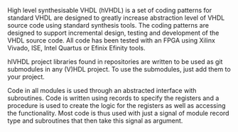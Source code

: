 High level synthesisable VHDL (hVHDL) is a set of coding patterns for standard VHDL are designed to greatly increase abstraction level of VHDL source code using standard synthesis tools. The coding patterns are designed to support incremental design, testing and development of the VHDL source code. All code has been tested with an FPGA using Xilinx Vivado, ISE, Intel Quartus or Efinix Efinity tools.

hlVHDL project libraries found in repositories are written to be used as git submodules in any (V)HDL project. To use the submodules, just add them to your project.

Code in all modules is used through an abstracted interface with subroutines. Code is written using records to specify the registers and a procedure is used to create the logic for the registers as well as accessing the functionality. Most code is thus used with just a signal of module record type and subroutines that then take this signal as argument.
